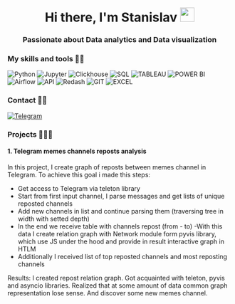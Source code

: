 <h1 align="center">Hi there, I'm Stanislav</a> 
<img src="https://github.com/blackcater/blackcater/raw/main/images/Hi.gif" height="32"/></h1>
<h3 align="center"> Passionate about Data analytics and Data visualization </h3>

### My skills and tools 🚴🏼

![Python](https://img.shields.io/badge/-Python-DEDBD2?style=for-the-badge&logo=python)
![Jupyter](https://img.shields.io/badge/-Jupyter_Notebook-DEDBD2?style=for-the-badge&logo=Jupyter)
![Clickhouse](https://img.shields.io/badge/-Clickhouse-DEDBD2?style=for-the-badge&logo=Clickhouse)
![SQL](https://img.shields.io/badge/-SQL-DEDBD2?style=for-the-badge)
![TABLEAU](https://img.shields.io/badge/-TABLEAU-DEDBD2?style=for-the-badge&logo=TABLEAU)
![POWER BI](https://img.shields.io/badge/-POWER_BI-DEDBD2?style=for-the-badge&logo=powerbi)
![Airflow](https://img.shields.io/badge/-Airflow-DEDBD2?style=for-the-badge&logo=apacheairflow)
![API](https://img.shields.io/badge/-API-DEDBD2?style=for-the-badge)
![Redash](https://img.shields.io/badge/-Redash-DEDBD2?style=for-the-badge)
![GIT](https://img.shields.io/badge/-GIT-DEDBD2?style=for-the-badge&logo=GIT)
![EXCEL](https://img.shields.io/badge/-EXCEL-DEDBD2?style=for-the-badge&logo=microsoftexcel)

### Contact 🤳🏼

<a href="">[![Telegram](https://img.shields.io/badge/-Telegram-27A7E7?style=for-the-badge&logo=telegram)](https://t.me/stan_kill)</a>

### Projects 👨🏼‍💻

#### 1. Telegram memes channels reposts analysis

In this project, I create graph of reposts between memes channel in Telegram. To achieve this goal i made this steps:
- Get access to Telegram via teleton library
- Start from first input channel, I parse messages and get lists of unique reposted channels
- Add new channels in list and continue parsing them (traversing tree in width with setted depth)
- In the end we receive table with channels repost (from - to)
 -With this data I create relation graph with Network module form pyvis library, which use JS under the hood and provide in result interactive graph in HTLM
- Additionally I received list of top reposted channels and most reposting channels

Results: I created repost relation graph. Got acquainted with teleton, pyvis and asyncio libraries. Realized that at some amount of data common graph representation lose sense. And discover some new memes channel.
